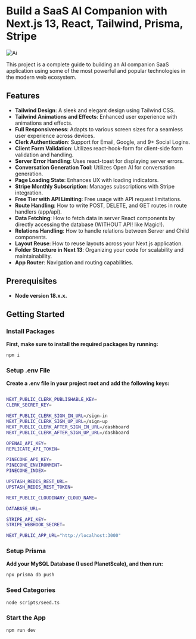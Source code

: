 # Build a SaaS AI Companion with Next.js 13, React, Tailwind, Prisma, Stripe

![Ai](https://github.com/pchuchat/AI-app/assets/84800814/f221487e-c50c-48a1-b63a-b641e77e05c2)

This project is a complete guide to building an AI companion SaaS application using some of the most powerful and popular technologies in the modern web ecosystem.

## Features

- **Tailwind Design**: A sleek and elegant design using Tailwind CSS.
- **Tailwind Animations and Effects**: Enhanced user experience with animations and effects.
- **Full Responsiveness**: Adapts to various screen sizes for a seamless user experience across devices.
- **Clerk Authentication**: Support for Email, Google, and 9+ Social Logins.
- **Client Form Validation**: Utilizes react-hook-form for client-side form validation and handling.
- **Server Error Handling**: Uses react-toast for displaying server errors.
- **Conversation Generation Tool**: Utilizes Open AI for conversation generation.
- **Page Loading State**: Enhances UX with loading indicators.
- **Stripe Monthly Subscription**: Manages subscriptions with Stripe integration.
- **Free Tier with API Limiting**: Free usage with API request limitations.
- **Route Handling**: How to write POST, DELETE, and GET routes in route handlers (app/api).
- **Data Fetching**: How to fetch data in server React components by directly accessing the database (WITHOUT API! like Magic!).
- **Relations Handling**: How to handle relations between Server and Child components.
- **Layout Reuse**: How to reuse layouts across your Next.js application.
- **Folder Structure in Next 13**: Organizing your code for scalability and maintainability.
- **App Router**: Navigation and routing capabilities.

## Prerequisites
- **Node version 18.x.x.**

## Getting Started

### Install Packages

**First, make sure to install the required packages by running:**

```bash
npm i
```
### Setup .env File
**Create a .env file in your project root and add the following keys:**
```bash

NEXT_PUBLIC_CLERK_PUBLISHABLE_KEY=
CLERK_SECRET_KEY=

NEXT_PUBLIC_CLERK_SIGN_IN_URL=/sign-in
NEXT_PUBLIC_CLERK_SIGN_UP_URL=/sign-up
NEXT_PUBLIC_CLERK_AFTER_SIGN_IN_URL=/dashboard
NEXT_PUBLIC_CLERK_AFTER_SIGN_UP_URL=/dashboard

OPENAI_API_KEY=
REPLICATE_API_TOKEN=

PINECONE_API_KEY=
PINECONE_ENVIRONMENT=
PINECONE_INDEX=

UPSTASH_REDIS_REST_URL=
UPSTASH_REDIS_REST_TOKEN=

NEXT_PUBLIC_CLOUDINARY_CLOUD_NAME=

DATABASE_URL=

STRIPE_API_KEY=
STRIPE_WEBHOOK_SECRET=

NEXT_PUBLIC_APP_URL="http://localhost:3000"
```

### Setup Prisma
**Add your MySQL Database (I used PlanetScale), and then run:**
```bash
npx prisma db push
```
### Seed Categories
```bash
node scripts/seed.ts
```
### Start the App
```bash
npm run dev
``` 

